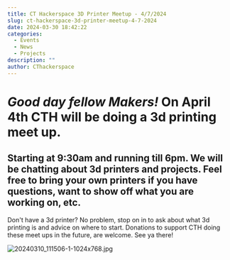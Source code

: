 ```yaml
---
title: CT Hackerspace 3D Printer Meetup - 4/7/2024
slug: ct-hackerspace-3d-printer-meetup-4-7-2024
date: 2024-03-30 18:42:22
categories:
  - Events
  - News
  - Projects
description: ""
author: CThackerspace
---
```


# **_Good day fellow Makers!_** On April 4th CTH will be doing a 3d printing meet up.

## Starting at 9:30am and running till 6pm. We will be chatting about 3d printers and projects. Feel free to bring your own printers if you have questions, want to show off what you are working on, etc.

Don't have a 3d printer? No problem, stop on in to ask about what 3d printing is and advice on where to start. Donations to support CTH doing these meet ups in the future, are welcome. See ya there!

![20240310_111506-1-1024x768.jpg](/uploads/2024/03/20240310_111506-1-1024x768.jpg)

